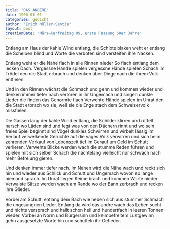 ```yaml
---
title: "DAS ANDERE"
date: 1900-01-01
categories: gedicht
author: "Erich Müller-Santis"
layout: post
creationDate: "März–Karfreitag 99, erste Fassung 60er Jahre"
---
```

Entlang am Haus der kahle Wind
entlang, die Schlote blaken
weht er entlang die Scheiben blind
und Worte die verboten sind
versteifen ihre Nacken.

Entlang weht er die Nähe flach
in alle Rinnen nieder
So flach entlang dem lecken Dach.
Vergessne Hände spielen
vergessne Hände spielen Schach
im Trödel den die Stadt erbrach
und denken über Dinge nach
die ihrem Volk entfielen.

Und in den Rinnen wächst die Schmach
und gehn und kommen wieder
und denken immer tiefer nach
verloren in ihr Ungemach
und singen dunkle Lieder
die finden das Genormte flach
Verwehte Hände spielen
im Unrat den die Stadt erbrach
wo sie, weil sie die Enge stach
dem Schweizervolk missfielen.

Die Gassen lang der kahle Wind
entlang, die Schilder klirren
und rüttelt harsch wo Läden sind
und fegt was von den Dächern rinnt
und wo sein freies Spiel beginnt
sind Vögel dunkles Schwirren
und wirbelt lässig im Verlauf
verwelkende Gerüchte auf
die vages Volk verwirren
und sich beim zehrenden Verkauf
von Lebenszeit tief im Gerauf
um Geld im Schutt verlieren.
Verwehte Blicke werden wach
die stumme Reden führen
und spielen mit sich selber Schach
die nächtelang vielleicht nur schwach
nach mehr Befreiung gieren.

Und denken immer tiefer nach.
Im Nahen wird die Nähe wach
und reckt sich hin und wieder
aus Schlick und Schutt und Ungemach
wovon so lange niemand sprach.
Im Unrat liegen Keime brach
und kommen Worte nieder.
Verwaiste Sätze werden wach
am Rande wo der Bann zerbrach
und recken ihre Glieder.

Vorbei am Schutt, entlang dem Bach
wie heben sich aus stummer Schmach
die ungesungnen Lieder.
Entlang da wird das andre wach
das Leben sucht und nichts versprach
und hallt schon hell und hundertfach
in leeren Tonnen wieder.
Vorbei an Norm und Bürgersinn
und keimbefreitem Lustgewinn
gehn ausgesetzte Worte hin
und schütteln ihr Gefieder.
